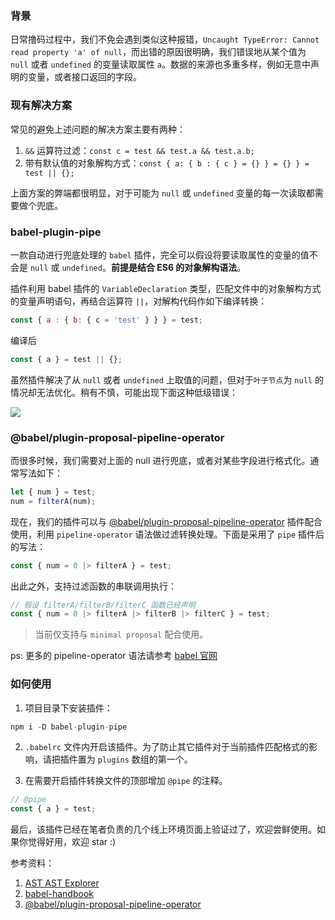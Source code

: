 ### 背景

日常撸码过程中，我们不免会遇到类似这种报错，`Uncaught TypeError: Cannot read property 'a' of null`，而出错的原因很明确，我们错误地从某个值为 `null` 或者 `undefined` 的变量读取属性 `a`。数据的来源也多重多样，例如无意中声明的变量，或者接口返回的字段。

### 现有解决方案

常见的避免上述问题的解决方案主要有两种：

1. `&&` 运算符过滤：`const c = test && test.a && test.a.b;`
2. 带有默认值的对象解构方式：`const { a: { b : { c } = {} } = {} } = test || {};`

上面方案的弊端都很明显，对于可能为 `null` 或 `undefined` 变量的每一次读取都需要做个兜底。

### babel-plugin-pipe

一款自动进行兜底处理的 `babel` 插件，完全可以假设将要读取属性的变量的值不会是 `null` 或 `undefined`。**前提是结合 ES6 的对象解构语法**。

插件利用 babel 插件的 `VariableDeclaration` 类型，匹配文件中的对象解构方式的变量声明语句，再结合运算符 `||`，对解构代码作如下编译转换：

```js
const { a : { b: { c = 'test' } } } = test;
```

编译后

```js
const { a } = test || {};
```

虽然插件解决了从 `null` 或者 `undefined` 上取值的问题，但对于`叶子节点`为 `null` 的情况却无法优化。稍有不慎，可能出现下面这种低级错误：


![](https://user-gold-cdn.xitu.io/2019/6/27/16b9963ca1d41364?w=385&h=191&f=jpeg&s=9524)

### @babel/plugin-proposal-pipeline-operator

而很多时候，我们需要对上面的 null 进行兜底，或者对某些字段进行格式化。通常写法如下：

```js
let { num } = test;
num = filterA(num);
```

现在，我们的插件可以与 [@babel/plugin-proposal-pipeline-operator](https://babeljs.io/docs/en/babel-plugin-proposal-pipeline-operator) 插件配合使用，利用 `pipeline-operator` 语法做过滤转换处理。下面是采用了 `pipe` 插件后的写法：

```js
const { num = 0 |> filterA } = test;
```

出此之外，支持过滤函数的串联调用执行：

```js
// 假设 filterA/filterB/filterC 函数已经声明
const { num = 0 |> filterA |> filterB |> filterC } = test;
```

> 当前仅支持与 `minimal proposal` 配合使用。

ps: 更多的 pipeline-operator 语法请参考 [babel 官网](https://babeljs.io/docs/en/babel-plugin-proposal-pipeline-operator)

### 如何使用

1. 项目目录下安装插件：

```js
npm i -D babel-plugin-pipe
```

2. `.babelrc` 文件内开启该插件。为了防止其它插件对于当前插件匹配格式的影响，请把插件置为 `plugins` 数组的第一个。

3. 在需要开启插件转换文件的顶部增加 `@pipe` 的注释。

```js
// @pipe
const { a } = test;
```

最后，该插件已经在笔者负责的几个线上环境页面上验证过了，欢迎尝鲜使用。如果你觉得好用，欢迎 star :)

参考资料：

1. [AST AST Explorer](https://astexplorer.net/)
2. [babel-handbook](https://github.com/jamiebuilds/babel-handbook)
3. [@babel/plugin-proposal-pipeline-operator](https://babeljs.io/docs/en/babel-plugin-proposal-pipeline-operator)